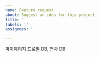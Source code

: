 ```yaml
---
name: Feature request
about: Suggest an idea for this project
title: ''
labels: ''
assignees: ''

---
```


마이페이지 프로필 DB, 연차 DB
